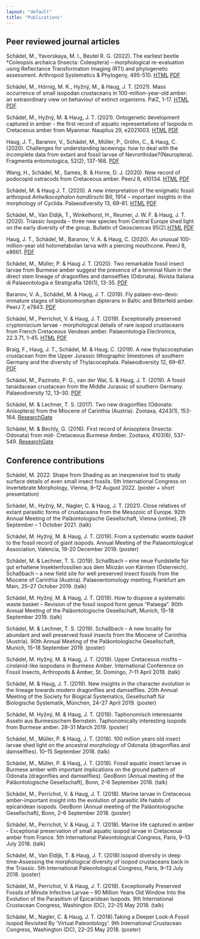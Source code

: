 ```yaml
---
layout: "default"
title: "Publications"
---
```


## Peer reviewed journal articles

Schädel, M., Yavorskaya, M. I., Beutel R. G. (2022). The earliest beetle †Coleopsis archaica (Insecta: Coleoptera) – morphological re-evaluation using Reflectance Transformation Imaging (RTI) and phylogenetic assessment. Arthropod Systematics & Phylogeny, 495-510. [HTML](https://doi.org/10.3897/asp.80.e86582) [PDF](https://arthropod-systematics.arphahub.com/article/86582/download/pdf/743235)

Schädel, M., Hörnig, M. K., Hyžný, M., & Haug, J. T. (2021). Mass occurrence of small isopodan crustaceans in 100-million-year-old amber: an extraordinary view on behaviour of extinct organisms. PalZ, 1-17. [HTML](https://link.springer.com/article/10.1007/s12542-021-00564-9) [PDF](https://link.springer.com/content/pdf/10.1007/s12542-021-00564-9.pdf)

Schädel, M., Hyžný, M. & Haug, J. T. (2021). Ontogenetic development captured in amber - the first record of aquatic representatives of Isopoda in Cretaceous amber from Myanmar. Nauplius 29, e2021003. [HTML](https://www.scielo.br/scielo.php?script=sci_arttext&pid=S0104-64972021000100201&lng=en&nrm=iso&tlng=en) [PDF](https://www.scielo.br/pdf/nau/v29/2358-2936-nau-29-e2021003.pdf)

Haug, J. T., Baranov, V., Schädel, M., Müller, P., Gröhn, C., & Haug, C. (2020). Challenges for understanding lacewings: how to deal with the incomplete data from extant and fossil larvae of Nevrorthidae?(Neuroptera). Fragmenta entomologica, 52(2), 137-168. [PDF](http://fragmentaentomol.org/index.php/fragmenta/article/download/472/444)

Wang, H., Schädel, M., Sames, B. & Horne, D. J. (2020). New record of podocopid ostracods from Cretaceous amber. PeerJ 8, e10134. [HTML](https://peerj.com/articles/10134) [PDF](https://peerj.com/articles/10134.pdf)

Schädel, M. & Haug J. T. (2020). A new interpretation of the enigmatic fossil arthropod
*Anhelkocephalon handlirschi* Bill, 1914 – important insights in the
morphology of Cyclida. Palaeodiversity 13, 69–81. [HTML](https://bioone.org/journals/Palaeodiversity/volume-13/issue-1/pale.v13.a7/A-new-interpretation-of-the-enigmatic-fossil-arthropod-Anhelkocephalon-handlirschi/10.18476/pale.v13.a7.full) [PDF](https://bioone.org/journalArticle/Download?fullDOI=10.18476%2Fpale.v13.a7)


Schädel, M., Van Eldijk, T., Winkelhorst, H., Reumer, J. W. F. & Haug, J. T. (2020). Triassic Isopoda – three new species from Central Europe shed light on the early diversity of the group. Bulletin of Geosciences 95(2).[HTML](http://www.geology.cz/bulletin/contents/art1773) [PDF](http://www.geology.cz/bulletin/fulltext/1773_Schadel_200530.pdf)


Haug, J. T., Schädel, M., Baranov, V. A. & Haug, C. (2020). An unusual 100-million-year old holometabolan larva with a piercing mouthcone. PeerJ 8, e8661. [PDF](https://peerj.com/articles/8661.pdf)

Schädel, M., Müller, P. & Haug J. T. (2020). Two remarkable fossil insect larvae from Burmese amber suggest the presence of a terminal filum in the direct stem lineage of dragonflies and damselflies (Odonata). Rivista Italiana di Palaeontologia e Stratigrafia 126(1), 13-35. [PDF](https://riviste.unimi.it/index.php/RIPS/article/view/12720/11944)

Baranov, V. A., Schädel, M. & Haug, J. T. (2019). Fly palaeo-evo-devo: immature stages of bibionomorphan dipterans in Baltic and Bitterfeld amber. PeerJ 7, e7843. [PDF](https://peerj.com/articles/7843.pdf?res=high)

Schädel, M., Perrichot, V. & Haug, J. T. (2019). Exceptionally preserved cryptoniscium larvae - morphological details of rare isopod crustaceans from French Cretaceous Vendean amber. Palaeontologia Electronica, 22.3.71, 1-45. [HTML](https://palaeo-electronica.org/content/2019/2757-cretaceous-epicaridea) [PDF](https://palaeo-electronica.org/content/pdfs/977.pdf)

Braig, F., Haug, J. T., Schädel, M. & Haug, C. (2019). A new thylacocephalan crustacean from the Upper Jurassic lithographic limestones of southern Germany and the diversity of Thylacocephala. Palaeodiversity 12, 69–87.  [PDF](https://bioone.org/journalArticle/Download?fullDOI=10.18476%2Fpale.v12.a6)

Schädel, M., Pazinato, P. G., van der Wal, S. & Haug, J. T. (2019). A fossil tanaidacean crustacean from the Middle Jurassic of southern Germany. Palaeodiversity 12, 13–30. [PDF](https://bioone.org/journalArticle/Download?fullDOI=10.18476%2Fpale.v12.a2)

Schädel, M. & Lechner, T. S. (2017). Two new dragonflies (Odonata: Anisoptera) from the
Miocene of Carinthia (Austria). Zootaxa, 4243(1), 153-164. [ResearchGate](https://www.researchgate.net/publication/314978799_Two_new_dragonflies_Odonata_Anisoptera_from_the_Miocene_of_Carinthia_Austria)

Schädel, M. & Bechly, G. (2016). First record of Anisoptera (Insecta: Odonata) from mid-
Cretaceous Burmese Amber. Zootaxa, 4103(6), 537-549. [ResearchGate](https://www.researchgate.net/publication/301352773_First_Record_of_Anisoptera_Insecta_Odonata_from_mid-Cretaceous_Burmese_Amber)


## Conference contributions

Schädel, M. 2022. Shape from Shading as an inexpensive tool to study surface details of even small insect fossils. 5th International Congress on Invertebrate Morphology, Vienna, 8–12 August 2022. (poster + short presentation)

Schädel, M., Hyžný, M., Nagler, C. & Haug, J. T. (2021). Close relatives of extant parasitic forms of crustaceans from the Mesozoic of Europe. 92th Annual Meeting of the Paläontologische Gesellschaft, Vienna (online), 29 September – 1 October 2021. (talk)

Schädel, M. Hyžný, M. & Haug, J. T. (2019). From a systematic waste basket to the fossil record of giant isopods. Annual Meeting of the Palaeontological Association, Valencia, 19-20 December 2019. (poster)

Schädel, M. & Lechner, T. S. (2019). Schaßbach – eine neue Fundstelle für gut erhaltene Insektenfossilien aus dem Miozän von Kärnten (Österreich). Schaßbach – a new field site for well preserved insect fossils from the Miocene of Carinthia (Austria). Palaeoentomology meeting, Frankfurt am Main, 25–27 October 2019. (talk)

Schädel, M. Hyžný, M. & Haug, J. T. (2019). How to dispose a systematic waste basket – Revision of the fossil isopod form genus “Palaega”. 90th Annual  Meeting of the Paläontologische  Gesellschaft, Munich, 15–18 September 2019. (talk)

Schädel, M. & Lechner, T. S. (2019). Schaßbach - A new locality for abundant and well preserved fossil insects  from the Miocene of Carinthia (Austria). 90th Annual  Meeting of the Paläontologische  Gesellschaft, Munich, 15–18 September 2019. (poster)

Schädel, M. Hyžný, M. & Haug, J. T. (2019). Upper Cretaceous misfits – cirolanid-like isopodans in Burmese Amber. International Conference on Fossil Insects, Arthropods & Amber, St. Domingo, 7–11 April 2019. (talk)

Schädel, M. & Haug, J. T. (2019). New insights in the character evolution in the lineage towards modern dragonflies and damselflies. 20th Annual Meeting of the Society for Biogical Systematics, Gesellschaft für Biologische Systematik, München, 24–27 April 2019. (poster)

Schädel, M. Hyžný, M. & Haug, J. T. (2019). Taphonomisch interessante Asseln aus Burmesischem Bernstein. Taphonomically interesting isopods from Burmese amber. 28–31 March 2019. (poster)

Schädel, M., Müller, P. & Haug, J. T. (2018). 100 million years old insect larvae shed light on the ancestral morphology of Odonata (dragonflies and damselflies). 10–15 September 2018. (talk)

Schädel, M., Müller, P. & Haug, J. T. (2018). Fossil aquatic insect larvae in Burmese amber with important implications on the ground pattern of Odonata (dragonflies and damselflies). GeoBonn (Annual meeting of the Paläontologische Gesellschaft), Bonn, 2–6 September 2018. (talk)

Schädel, M., Perrichot, V. & Haug, J. T. (2018). Marine larvae in Cretaceous amber-important insight into the evolution of parasitic life habits of epicaridean isopods. GeoBonn (Annual meeting of the Paläontologische Gesellschaft), Bonn, 2–6 September 2018. (poster)

Schädel, M., Perrichot, V. & Haug, J. T. (2018). Marine life captured in amber - Exceptional preservation of small aquatic isopod larvae in Cretaceous amber from France. 5th International Paleontological Congress, Paris, 9–13 July 2018. (talk)

Schädel, M., Van Eldijk, T. & Haug, J. T. (2018).Isopod diversity in deep time-Assessing the morphological diversity of isopod crustaceans back in the Triassic. 5th International Paleontological Congress, Paris, 9–13 July 2018. (poster)

Schädel, M., Perrichot, V. & Haug, J. T. (2018). Exceptionally Preserved Fossils of Minute Infective Larvae – 90 Million Years Old Window Into the Evolution of the Parasitism of Epicaridean Isopods. 9th International Crustacean Congress, Washington (DC), 22–25 May 2018. (talk)

Schädel, M., Nagler, C. & Haug, J. T. (2018).Taking a Deeper Look-A Fossil Isopod Revisited By 'Virtual Paleontology'. 9th International Crustacean Congress, Washington (DC), 22–25 May 2018. (poster)

